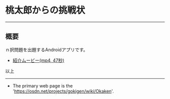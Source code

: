 # 桃太郎からの挑戦状

----------------------

## 概要
ｎ択問題を出題するAndroidアプリです。
* [紹介ムービー(mp4, 47秒)](AChallengeFromMOMOTARO.mp4)


以上

--------------------------------

* The primary web page is the 'https://osdn.net/projects/gokigen/wiki/Okaken'.